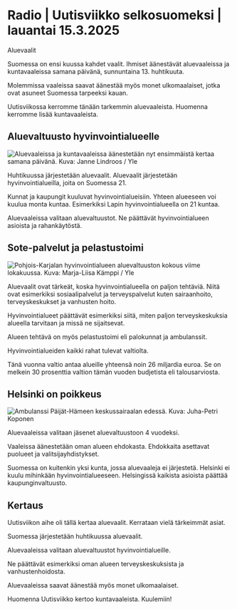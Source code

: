 # Radio \| Uutisviikko selkosuomeksi \| lauantai 15.3.2025

Aluevaalit

Suomessa on ensi kuussa kahdet vaalit. Ihmiset äänestävät aluevaaleissa ja kuntavaaleissa samana päivänä, sunnuntaina 13. huhtikuuta.

Molemmissa vaaleissa saavat äänestää myös monet ulkomaalaiset, jotka ovat asuneet Suomessa tarpeeksi kauan.

Uutisviikossa kerromme tänään tarkemmin aluevaaleista. Huomenna kerromme lisää kuntavaaleista.

## Aluevaltuusto hyvinvointialueelle

![Aluevaaleissa ja kuntavaaleissa äänestetään nyt ensimmäistä kertaa samana päivänä. Kuva: Janne Lindroos / Yle](https://images.cdn.yle.fi/image/upload/c_crop,h_2826,w_5025,x_0,y_52/ar_1.7777777777777777,c_fill,g_faces,h_431,w_767/dpr_1.0/q_auto:eco/f_auto/fl_lossy/v1738153886/39-1413560679a1f5d54ab9)

Huhtikuussa järjestetään aluevaalit. Aluevaalit järjestetään hyvinvointialueilla, joita on Suomessa 21.

Kunnat ja kaupungit kuuluvat hyvinvointialueisiin. Yhteen alueeseen voi kuulua monta kuntaa. Esimerkiksi Lapin hyvinvointialueella on 21 kuntaa.

Aluevaaleissa valitaan aluevaltuustot. Ne päättävät hyvinvointialueen asioista ja rahankäytöstä.

## Sote-palvelut ja pelastustoimi

![Pohjois-Karjalan hyvinvointialueen aluevaltuuston kokous viime lokakuussa. Kuva: Marja-Liisa Kämppi / Yle](https://images.cdn.yle.fi/image/upload/c_crop,h_2265,w_4028,x_4,y_758/ar_1.7777777777777777,c_fill,g_faces,h_431,w_767/dpr_1.0/q_auto:eco/f_auto/fl_lossy/v1728564716/39-13616006707cd5a5b790)

Aluevaalit ovat tärkeät, koska hyvinvointialueella on paljon tehtäviä. Niitä ovat esimerkiksi sosiaalipalvelut ja terveyspalvelut kuten sairaanhoito, terveyskeskukset ja vanhusten hoito.

Hyvinvointialueet päättävät esimerkiksi siitä, miten paljon terveyskeskuksia alueella tarvitaan ja missä ne sijaitsevat.

Alueen tehtävä on myös pelastustoimi eli palokunnat ja ambulanssit.

Hyvinvointialueiden kaikki rahat tulevat valtiolta.

Tänä vuonna valtio antaa alueille yhteensä noin 26 miljardia euroa. Se on melkein 30 prosenttia valtion tämän vuoden budjetista eli talousarviosta.

## Helsinki on poikkeus

![Ambulanssi Päijät-Hämeen keskussairaalan edessä. Kuva: Juha-Petri Koponen](https://images.cdn.yle.fi/image/upload/c_crop,h_2801,w_4980,x_0,y_167/ar_1.7777777777777777,c_fill,g_faces,h_431,w_767/dpr_1.0/q_auto:eco/f_auto/fl_lossy/v1739424230/39-1404185677fb29481487)

Aluevaaleissa valitaan jäsenet aluevaltuustoon 4 vuodeksi.

Vaaleissa äänestetään oman alueen ehdokasta. Ehdokkaita asettavat puolueet ja valitsijayhdistykset.

Suomessa on kuitenkin yksi kunta, jossa aluevaaleja ei järjestetä. Helsinki ei kuulu mihinkään hyvinvointialueeseen. Helsingissä kaikista asioista päättää kaupunginvaltuusto.

## Kertaus

Uutisviikon aihe oli tällä kertaa aluevaalit. Kerrataan vielä tärkeimmät asiat.

Suomessa järjestetään huhtikuussa aluevaalit.

Aluevaaleissa valitaan aluevaltuustot hyvinvointialueille.

Ne päättävät esimerkiksi oman alueen terveyskeskuksista ja vanhustenhoidosta.

Aluevaaleissa saavat äänestää myös monet ulkomaalaiset.

Huomenna Uutisviikko kertoo kuntavaaleista. Kuulemiin!

